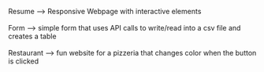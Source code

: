 Resume --> Responsive Webpage with interactive elements
<br></br>
Form --> simple form that uses API calls to write/read into a csv file and creates a table
<br></br>
Restaurant --> fun website for a pizzeria that changes color when the button is clicked
